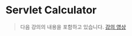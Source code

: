 Servlet Calculator
==================

> 다음 강의의 내용을 포함하고 있습니다. [강의 영상](https://youtube.com/playlist?list=PLq8wAnVUcTFVOtENMsujSgtv2TOsMy8zd)
